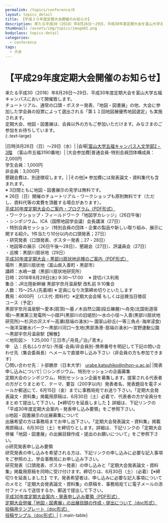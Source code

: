 ```yaml
---
permalink: /topics/conference/8
layout: topics_detail
title: 【平成３０年度定期大会開催のお知らせ】
description: 来たる平成30（2018）年8月26日～29日、平成30年度定期大会を富山大学五福キャンパスにおいて開催致します。
thumbnail: /assets/img/topics/image01.png
bodyclass: topics-detail
categories:
  - conference
tags:
  - 大会
---
```


# 【平成29年度定期大会開催のお知らせ】

来たる平成30（2018）年8月26日～29日、平成30年度定期大会を富山大学五福キャンパスにおいて開催致します。<br>
チュートリアル、通常の口頭・ポスター発表、「地図・図書展」の他、大会に参加した学会員の投票によって選出される「第１１回地図展優秀地図選定」も実施されます。<br>
定期大会、地図・図書展は、会員以外の方もご参加いただけます。みなさまのご参加をお待ちしています。<br>
{:.text-large}


|日時|8月26日（日）～29日（水）|
|会場|[富山大学五福キャンパス人文学部2・3階](https://www.u-toyama.ac.jp/access/gofuku/)　（富山市五福3190番地）|
|大会参加費|普通会員･特別会員団体構成員：2,000円<br>学生会員：1,000円<br>非会員：3,000円<br>懇親会費は、別途徴収します。|
|その他|※ 参加費には発表論文・資料集代も含まれます。<br>※ 3日間ともに地図・図書展示の見学は無料です。<br>※ 26日（日）開催のチュートリアル・ワークショップも原則無料です（ただし、資料代等の実費を頂戴する場合があります）。<br>[平成30年度定期大会のご案内・プログラム（PDF形式）](../archive/file/program/program2018.pdf)<br>・ワークショップ・フィールドワーク「地図学カレッジ」（26日午後）<br>・シンポジウム、ICA（国際地図学会議）会長講演（27日）<br>・特別会員セッション（特別会員の団体・企業の製品や新しい取り組み、展示に関する紹介。1件当たり10分以内の口頭発表；27日）<br>・研究発表（口頭発表、ポスター発表；27・28日）<br>・地図等の展示（26日午後～28日）、懇親会（27日）、評議員会（27日）<br>・巡検：黒部川扇状地（29日）<br>[平成30年度定期大会・黒部川扇状地巡検のご案内（PDF形式）](archive/file/program/junken2018.pdf)<br>場所：黒部川扇状地（富山県入善町・黒部市）<br>講師：水嶋一雄（黒部川扇状地研究所）<br>日時：2018年8月29日(水) 9:30～17:00 　※ 貸切バス利用<br>集合：JR北陸新幹線 黒部宇奈月温泉駅 改札前 9:10集合<br>人数：15～25人(先着順) ※ 定員になり次第締め切りといたします<br>費用：4000円 （バス代･資料代）※定期大会会場 もしくは巡検当日徴収<br>コース（予定）<br>黒部宇奈月温泉駅～愛本(扇頂)～墓ノ木自然公園(段丘礫層)～舟見(北国街道宿場)～黒東第三発電所～小摺戸(黒部川の旧堤防)～水の小径～入善(黒部川扇状地研究所)～杉沢の沢スギ～高瀬(扇端の湧水)～ 園家山砂丘(一等三角点･海岸浸食)～海洋深層水パーク～黒部川河口～生地(黒部漁港･扇端の湧水)～宮野運動公園～黒部宇奈月温泉駅【解散】<br>＜地形図＞　1:25,000 ｢三日市｣｢舟見｣｢泊｣｢青木｣<br>申　込：氏名(ふりがな)･所属･会員/非会員別･携帯番号を明記して下記の問い合わせ先（集会委員長）へメールで直接申し込み下さい（非会員の方も参加できます）<br>〇問い合わせ先：卜部勝彦（日本大学） [urabe.katsuhiko@nihon-u.ac.jp](<mailto:urabe.katsuhiko@nihon-u.ac.jp>)|
|発表申し込みについて| ◎シンポジウム、特別セッションの企画募集<br>定期大会のシンポジウム、特別セッション企画を募集します。提案される代表者の方がとりまとめて、テーマ、要旨（200字以内）発表者名、発表題目を電子メールか郵送にて、6月15日（金）までに事務局宛でお送り下さい。「定期大会発表論文・資料集」掲載用原稿は、6月30日（土）必着で、代表者の方が全員分をまとめて提出して下さい。【※締切りを延長しました 】詳細は、下記リンクの「平成30年度定期大会案内・発表申し込み要領」をご参照下さい。<br>◎地図・図書展示の出展募集について<br>出展希望の方は事務局までお申し出下さい。「定期大会発表論文・資料集」掲載用原稿は、6月30日（土）を締切りとします。詳細は、下記リンクの「定期大会併催「地図・図書展」の出展目録作成・提出のお願いについて」をご参照下さい。<br>◎研究発表申し込み要領<br>研究発表の申し込みを希望される方は、下記リンクの申し込みに必要な記入事項をご参照の上、学会事務局にお申し込み下さい。<br>研究発表（口頭発表、ポスター発表）の申し込みと「定期大会発表論文・資料集」掲載用原稿を同時に受け付けます。締切りは、6月30日（土）（必着）【※締切りを延長しました】です。発表希望者は、申し込みに必要な記入事項についてのメモと「定期大会発表論文・資料集」の原稿を、事務局宛てに電子メールの添付ファイルで送信するか、郵送で提出して下さい。<br>[平成30年度定期大会案内・発表申し込み要領（PDF形式）](archive/file/entry/entryguide2018.pdf)<br>[定期大会併催「地図・図書展」の出展目録の作成・提出について（doc形式）](archive/file/entry/exhibitors2018.doc)<br>[投稿用テンプレート（doc形式）](archive/file/entry/Templete2018JCA.doc)<br>[投稿サンプル（doc形式）](archive/file/entry/Sample2018JCA.doc)|
{:.main-table}
